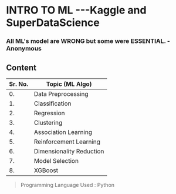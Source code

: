 # INTRO TO ML ---Kaggle and SuperDataScience

### All ML's model are WRONG but some were ESSENTIAL. - Anonymous

## Content

|**Sr. No.**| **Topic (ML Algo)**|
|---|---|
|0.| Data Preprocessing|
|1.| Classification |
|2.| Regression|
|3.| Clustering|
|4.| Association Learning|
|5.|Reinforcement Learning|
|6.| Dimensionality Reduction|
|7.|Model Selection|
|8.| XGBoost|

> Programming Language Used : Python

